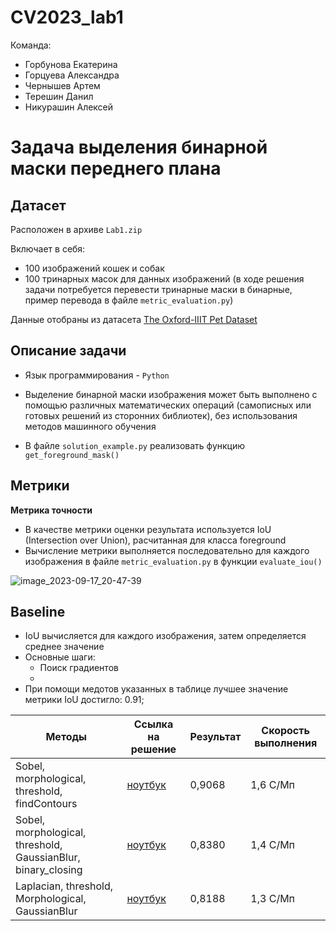 # CV2023_lab1
Команда:
* Горбунова Екатерина 
* Горцуева Александра
* Чернышев Артем
* Терешин Данил
* Никурашин Алексей
#  Задача выделения бинарной маски переднего плана
## Датасет
Расположен в архиве `Lab1.zip`

Включает в себя:
* 100 изображений кошек и собак 
* 100 тринарных масок для данных изображений (в ходе решения задачи потребуется перевести тринарные маски в бинарные, пример перевода в файле `metric_evaluation.py`)

Данные отобраны из датасета [The Oxford-IIIT Pet Dataset](https://www.robots.ox.ac.uk/~vgg/data/pets/)

## Описание задачи
* Язык программирования - `Python`
* Выделение бинарной маски изображения может быть выполнено с помощью различных математических операций (самописных или готовых решений из сторонних библиотек), без использования методов машинного обучения

* В файле `solution_example.py` реализовать функцию `get_foreground_mask()`

## Метрики
**Метрика точности**
* В качестве метрики оценки результата используется IoU (Intersection over Union), расчитанная для класса foreground
* Вычисление метрики выполняется последовательно для каждого изображения в файле `metric_evaluation.py` в функции `evaluate_iou()`

![image_2023-09-17_20-47-39](https://learnopencv.com/wp-content/uploads/2022/12/feature-image-iou-1-1024x292.jpg)

## Baseline
* IoU вычисляется для каждого изображения, затем определяется среднее значение
* Основные шаги:
  * Поиск градиентов
  * 
* При помощи медотов указанных в таблице лучшее значение метрики IoU достигло: 0.91;


| Методы   | Ссылка на решение | Результат | Скорость выполнения |
|----------|-------------------|-----------|---------------------|
| Sobel, morphological, threshold, findContours                | [ноутбук](https://colab.research.google.com/drive/1jLoLhwLoiuEl7kbHgRL-dhrnMXl-1vUr?usp=sharing)           | 0,9068 |1,6 С/Мп |
| Sobel, morphological, threshold, GaussianBlur, binary_closing| [ноутбук](https://colab.research.google.com/drive/1JobD_DqQEZG-Pp-Ig2LDvTboh7xykv3T#scrollTo=HBMzR7U74fTz) | 0,8380 |1,4 С/Мп |
| Laplacian, threshold, Morphological, GaussianBlur            | [ноутбук](https://colab.research.google.com/drive/1-fgFF5tkys7SLSuWoNv1q6PvDPCR2l3z?usp=sharing)           | 0,8188 |1,3 C/Мп |




